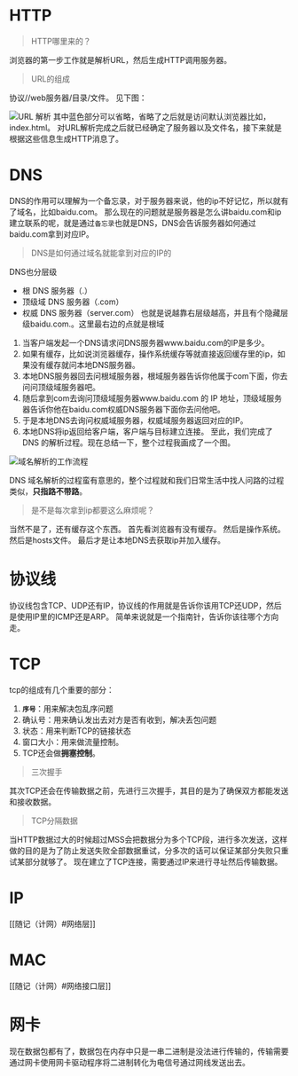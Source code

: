 # HTTP
> HTTP哪里来的？


浏览器的第一步工作就是解析URL，然后生成HTTP调用服务器。
> URL的组成

协议//web服务器/目录/文件。
见下图：

![URL 解析](https://cdn.xiaolincoding.com/gh/xiaolincoder/ImageHost/%E8%AE%A1%E7%AE%97%E6%9C%BA%E7%BD%91%E7%BB%9C/%E9%94%AE%E5%85%A5%E7%BD%91%E5%9D%80%E8%BF%87%E7%A8%8B/3.jpg)
其中蓝色部分可以省略，省略了之后就是访问默认浏览器比如，index.html。
对URL解析完成之后就已经确定了服务器以及文件名，接下来就是根据这些信息生成HTTP消息了。
# DNS
DNS的作用可以理解为一个备忘录，对于服务器来说，他的ip不好记忆，所以就有了域名，比如baidu.com。
那么现在的问题就是服务器是怎么讲baidu.com和ip建立联系的呢，就是通过`备忘录`也就是DNS，DNS会告诉服务器如何通过baidu.com拿到对应IP。
> DNS是如何通过域名就能拿到对应的IP的

DNS也分层级
- 根 DNS 服务器（.）
- 顶级域 DNS 服务器（.com）
- 权威 DNS 服务器（server.com）
也就是说越靠右层级越高，并且有个隐藏层级baidu.com.。这里最右边的点就是根域

1. 当客户端发起一个DNS请求问DNS服务器www.baidu.com的IP是多少。
2. 如果有缓存，比如说浏览器缓存，操作系统缓存等就直接返回缓存里的ip，如果没有缓存就问本地DNS服务器。
3. 本地DNS服务器回去问根域服务器，根域服务器告诉你他属于com下面，你去问问顶级域服务器吧。
4. 随后拿到com去询问顶级域服务器www.baidu.com 的 IP 地址，顶级域服务器告诉你他在baidu.com权威DNS服务器下面你去问他吧。
5. 于是本地DNS去询问权威域服务器，权威域服务器返回对应的IP。
6. 本地DNS将ip返回给客户端，客户端与目标建立连接。
至此，我们完成了 DNS 的解析过程。现在总结一下，整个过程我画成了一个图。

![域名解析的工作流程](https://cdn.xiaolincoding.com/gh/xiaolincoder/ImageHost/%E8%AE%A1%E7%AE%97%E6%9C%BA%E7%BD%91%E7%BB%9C/%E9%94%AE%E5%85%A5%E7%BD%91%E5%9D%80%E8%BF%87%E7%A8%8B/6.jpg)

DNS 域名解析的过程蛮有意思的，整个过程就和我们日常生活中找人问路的过程类似，**只指路不带路**。

> 是不是每次拿到ip都要这么麻烦呢？

当然不是了，还有缓存这个东西。
首先看浏览器有没有缓存。
然后是操作系统。
然后是hosts文件。
最后才是让本地DNS去获取ip并加入缓存。
# 协议线
协议线包含TCP、UDP还有IP，协议线的作用就是告诉你该用TCP还UDP，然后是使用IP里的ICMP还是ARP。
简单来说就是一个指南针，告诉你该往哪个方向走。
# TCP
tcp的组成有几个重要的部分：
1. **`序号`**：用来解决包乱序问题
2. 确认号：用来确认发出去对方是否有收到，解决丢包问题
3. 状态：用来判断TCP的链接状态
4. 窗口大小：用来做流量控制。
5. TCP还会做**拥塞控制**。

> 三次握手

其次TCP还会在传输数据之前，先进行三次握手，其目的是为了确保双方都能发送和接收数据。
> TCP分隔数据

当HTTP数据过大的时候超过MSS会把数据分为多个TCP段，进行多次发送，这样做的目的是为了防止发送失败全部数据重试，分多次的话可以保证某部分失败只重试某部分就够了。
现在建立了TCP连接，需要通过IP来进行寻址然后传输数据。
# IP
[[随记（计网）#网络层]]
# MAC
[[随记（计网）#网络接口层]]
# 网卡
现在数据包都有了，数据包在内存中只是一串二进制是没法进行传输的，传输需要通过网卡使用网卡驱动程序将二进制转化为电信号通过网线发送出去。